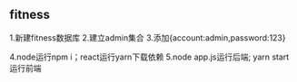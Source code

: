 ## fitness

1.新建fitness数据库
2.建立admin集合
3.添加{account:admin,password:123}

4.node运行npm i；react运行yarn下载依赖 
5.node app.js运行后端; yarn start运行前端


